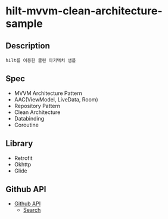 # hilt-mvvm-clean-architecture-sample

## Description
```
hilt를 이용한 클린 아키텍처 샘플
```

## Spec
- MVVM Architecture Pattern
- AAC(ViewModel, LiveData, Room)
- Repository Pattern
- Clean Architecture
- Databinding
- Coroutine

## Library
- Retrofit
- Okhttp
- Glide

## Github API
- [Github API](https://developer.github.com/v3/)
    - [Search](https://docs.github.com/en/rest/reference/search)

